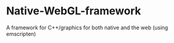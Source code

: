 # Native-WebGL-framework
A framework for C++/graphics for both native and the web (using emscripten)
